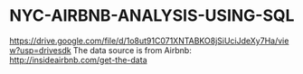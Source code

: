 # NYC-AIRBNB-ANALYSIS-USING-SQL
https://drive.google.com/file/d/1o8ut91C071XNTABKO8jSiUciJdeXy7Ha/view?usp=drivesdk
The data source is from Airbnb: http://insideairbnb.com/get-the-data

